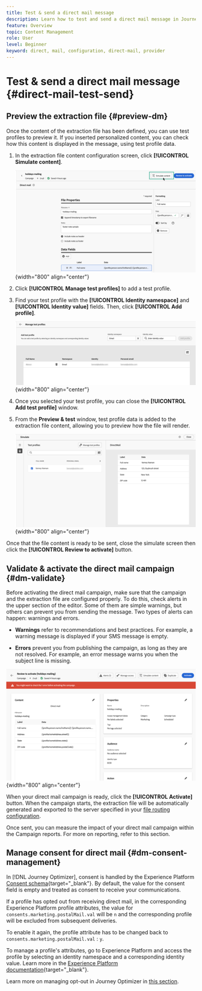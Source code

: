 ```yaml
---
title: Test & send a direct mail message
description: Learn how to test and send a direct mail message in Journey Optimizer
feature: Overview
topic: Content Management
role: User
level: Beginner
keyword: direct, mail, configuration, direct-mail, provider
---
```

# Test & send a direct mail message {#direct-mail-test-send}

## Preview the extraction file {#preview-dm}

Once the content of the extraction file has been defined, you can use test profiles to preview it. If you inserted personalized content, you can check how this content is displayed in the message, using test profile data.

1. In the extraction file content configuration screen, click **[!UICONTROL Simulate content]**.

      ![](assets/direct-mail-simulate-button.png){width="800" align="center"}

1. Click **[!UICONTROL Manage test profiles]** to add a test profile.

1. Find your test profile with the **[!UICONTROL Identity namespace]** and **[!UICONTROL Identity value]** fields. Then, click **[!UICONTROL Add profile]**.

      ![](assets/direct-mail-test-profile.png){width="800" align="center"}

1. Once you selected your test profile, you can close the **[!UICONTROL Add test profile]** window.

1. From the **Preview & test** window, test profile data is added to the extraction file content, allowing you to preview how the file will render.

    ![](assets/direct-mail-simulate.png){width="800" align="center"}

Once that the file content is ready to be sent, close the simulate screen then click the **[!UICONTROL Review to activate]** button.

## Validate & activate the direct mail campaign {#dm-validate}

Before activating the direct mail campaign, make sure that the campaign and the extraction file are configured properly. To do this, check alerts in the upper section of the editor. Some of them are simple warnings, but others can prevent you from sending the message. Two types of alerts can happen: warnings and errors.

* **Warnings** refer to recommendations and best practices. For example, a warning message is displayed if your SMS message is empty.

* **Errors** prevent you from publishing the campaign, as long as they are not resolved. For example, an error message warns you when the subject line is missing.

![](assets/direct-mail-review.png){width="800" align="center"}

When your direct mail campaign is ready, click the **[!UICONTROL Activate]** button. When the campaign starts, the extraction file will be automatically generated and exported to the server specified in your [file routing configuration](../direct-mail/direct-mail-configuration.md).

Once sent, you can measure the impact of your direct mail campaign within the Campaign reports. For more on reporting, refer to this section.

## Manage consent for direct mail {#dm-consent-management}

In [!DNL Journey Optimizer], consent is handled by the Experience Platform [Consent schema](https://experienceleague.adobe.com/docs/experience-platform/xdm/field-groups/profile/consents.html){target="_blank"}. By default, the value for the consent field is empty and treated as consent to receive your communications.

If a profile has opted out from receiving direct mail, in the corresponding Experience Platform profile attributes, the value for `consents.marketing.postalMail.val` will be `n` and the corresponding profile will be excluded from subsequent deliveries.

To enable it again, the profile attribute has to be changed back to `consents.marketing.postalMail.val` : `y`.

To manage a profile's attributes, go to Experience Platform and access the profile by selecting an identity namespace and a corresponding identity value. Learn more in the [Experience Platform documentation](https://experienceleague.adobe.com/docs/experience-platform/profile/ui/user-guide.html#getting-started){target="_blank"}.

Learn more on managing opt-out in Journey Optimizer in [this section](../privacy/opt-out.md).
